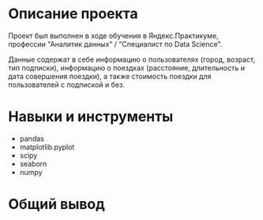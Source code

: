 # Описание проекта
Проект был выполнен в ходе обучения в Яндекс.Практикуме, профессии "Аналитик данных" / "Специалист по Data Science".

Данные содержат в себе информацию о пользователях (город, возраст, тип подписки), информацию о поездках (расстояние, длительность и дата совершения поездки), а также стоимость поездки для пользователей с подпиской и без.

# Навыки и инструменты

- pandas
- matplotlib.pyplot
- scipy
- seaborn
- numpy

# Общий вывод


